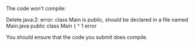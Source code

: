 The code won't compile:

Delete.java:2: error: class Main is public, should be declared in a file named Main.java
public class Main {
       ^
1 error

You should ensure that the code you submit does compile.
